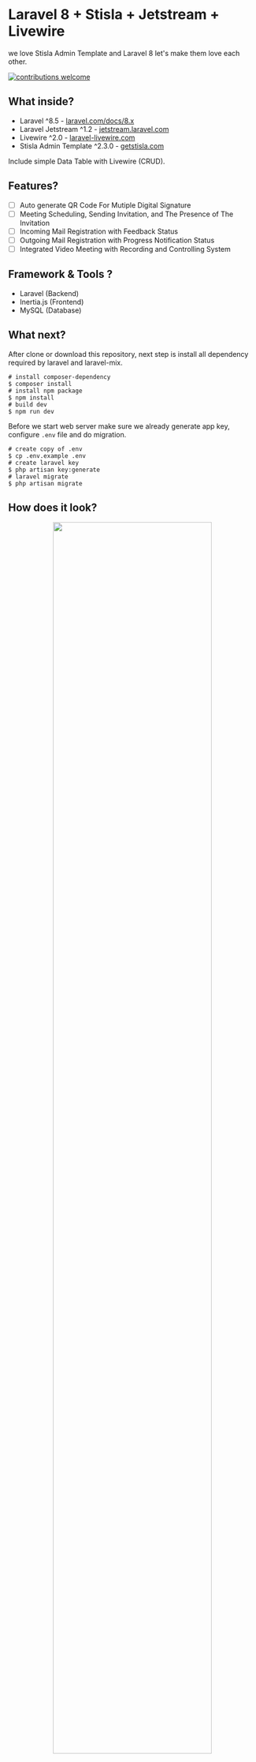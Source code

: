 # Laravel 8 + Stisla + Jetstream + Livewire
we love Stisla Admin Template and Laravel 8 let's make them love each other.

[![contributions welcome](https://img.shields.io/badge/contributions-welcome-brightgreen.svg?style=flat)](https://github.com/nyancodeid/laravel-8-stisla-jetstream/issues)

## What inside?
- Laravel ^8.5 - [laravel.com/docs/8.x](https://laravel.com/docs/8.x)
- Laravel Jetstream ^1.2 - [jetstream.laravel.com](https://jetstream.laravel.com/)
- Livewire ^2.0 - [laravel-livewire.com](https://laravel-livewire.com)
- Stisla Admin Template ^2.3.0 - [getstisla.com](https://getstisla.com/)

Include simple Data Table with Livewire (CRUD).

## Features?
- [ ] Auto generate QR Code For Mutiple Digital Signature
- [ ] Meeting Scheduling, Sending Invitation, and The Presence of The Invitation
- [ ] Incoming Mail Registration with Feedback Status
- [ ] Outgoing Mail Registration with Progress Notification Status
- [ ] Integrated Video Meeting with Recording and Controlling System

## Framework & Tools ?
- Laravel (Backend)
- Inertia.js (Frontend)
- MySQL (Database)

## What next?
After clone or download this repository, next step is install all dependency required by laravel and laravel-mix.

```shell
# install composer-dependency
$ composer install
# install npm package
$ npm install
# build dev 
$ npm run dev
```

Before we start web server make sure we already generate app key, configure `.env` file and do migration.

```shell
# create copy of .env
$ cp .env.example .env
# create laravel key
$ php artisan key:generate
# laravel migrate
$ php artisan migrate
```

## How does it look?

<p align="center">
    <img src="https://telegra.ph/file/49c7571f06872948fb0bc.png" width="80%" height="auto" />
    <img src="https://telegra.ph/file/613288c34841388c24f34.png" width="80%" height="auto" />
    <img src="https://telegra.ph/file/7f893b085f7aaca5b91be.png" width="80%" height="auto" />
    <img src="https://telegra.ph/file/8741e5fc455f02571b4c2.png" width="80%" height="auto" />
</p>

